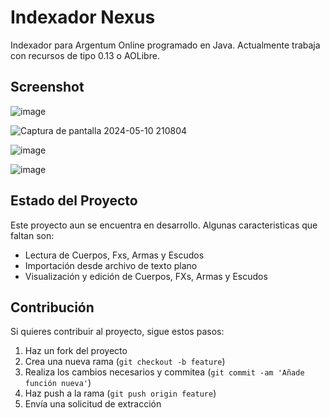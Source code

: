 # Indexador Nexus

Indexador para Argentum Online programado en Java. Actualmente trabaja con recursos de tipo 0.13 o AOLibre.

## Screenshot

![image](https://github.com/Lorwik/Indexador-Nexus/assets/1338437/ea753277-4461-4e4e-a67d-8397823a2500)

![Captura de pantalla 2024-05-10 210804](https://github.com/Lorwik/Indexador-Nexus/assets/1338437/05fb4355-b4eb-48fb-81a1-d97ddff02761)

![image](https://github.com/Lorwik/Indexador-Nexus/assets/1338437/bff3274b-6dec-459a-8141-245c3754563e)

![image](https://github.com/user-attachments/assets/9b7bd582-3923-4d4c-a911-a474be1cf035)

## Estado del Proyecto

Este proyecto aun se encuentra en desarrollo. Algunas caracteristicas que faltan son:

- Lectura de Cuerpos, Fxs, Armas y Escudos
- Importación desde archivo de texto plano
- Visualización y edición de Cuerpos, FXs, Armas y Escudos

## Contribución

Si quieres contribuir al proyecto, sigue estos pasos:

1. Haz un fork del proyecto
2. Crea una nueva rama (`git checkout -b feature`)
3. Realiza los cambios necesarios y commitea (`git commit -am 'Añade función nueva'`)
4. Haz push a la rama (`git push origin feature`)
5. Envía una solicitud de extracción
